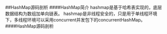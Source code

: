 ##HashMap源码剖析
####HashMap简介
hashmap是基于哈希表实现的，底层数据结构为数组加单向链表。
hashmap是非线程安全的，只是用于单线程环境下，多线程环境可以采用concurrent并发包下的concurrentHashMap。
####HashMap源码剖析
